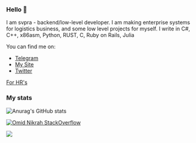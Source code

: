 ### Hello 👋

I am svpra - backend/low-level developer. I am making enterprise systems 
for logistics business, and some low level projects for myself. I write in C#, C++, x86asm, Python, RUST, C, Ruby on Rails, Julia

You can find me on:
- [Telegram](HTTPS://t.me/svprax)
- [My Site](https://svpra.ml)
- [Twitter](https://twitter.com/svpraprog)

[For HR's](https://svpra.ml/resume)

### My stats

![Anurag's GitHub stats](https://github-readme-stats.vercel.app/api?username=svpra&theme=dark&include_all_commits=true&count_private=true&show_icons=true)

[![Omid Nikrah StackOverflow](https://github-readme-stackoverflow.vercel.app/?userID=17337055&layout=compact&theme=dark)](https://ru.stackoverflow.com/users/469436/svpra)

![](https://komarev.com/ghpvc/?username=svpra&color=brightgreen)


